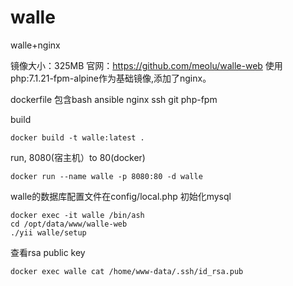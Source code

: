 # walle

walle+nginx

镜像大小：325MB
官网：https://github.com/meolu/walle-web
使用php:7.1.21-fpm-alpine作为基础镜像,添加了nginx。

dockerfile 包含bash ansible nginx ssh git php-fpm

build
```
docker build -t walle:latest .
```

run, 8080(宿主机）to 80(docker)
```
docker run --name walle -p 8080:80 -d walle
```

walle的数据库配置文件在config/local.php
初始化mysql
```
docker exec -it walle /bin/ash
cd /opt/data/www/walle-web
./yii walle/setup
```

查看rsa public key
```
docker exec walle cat /home/www-data/.ssh/id_rsa.pub
```
